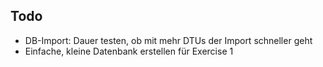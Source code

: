 ## Todo
* DB-Import: Dauer testen, ob mit mehr DTUs der Import schneller geht
* Einfache, kleine Datenbank erstellen für Exercise 1